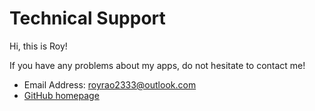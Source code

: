 # Technical Support

Hi, this is Roy!

If you have any problems about my apps, do not hesitate to contact me!

- Email Address: royrao2333@outlook.com
- [GitHub homepage](https://github.com/RoyRao2333)

